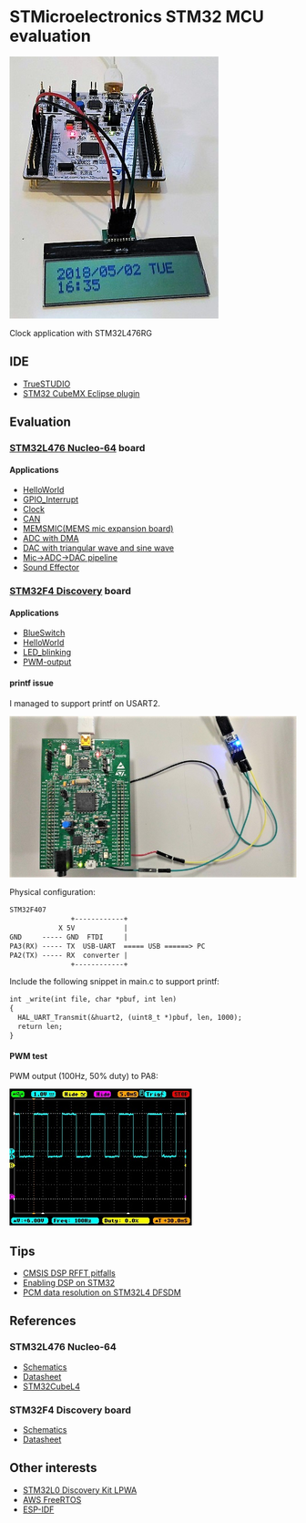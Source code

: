 # STMicroelectronics STM32 MCU evaluation

![Clock](./doc/NUCLEO-L476RG-Clock.jpg)

Clock application with STM32L476RG

## IDE

- [TrueSTUDIO](https://atollic.com/truestudio/)
- [STM32 CubeMX Eclipse plugin](http://www.st.com/en/development-tools/stsw-stm32095.html)

## Evaluation

### [STM32L476 Nucleo-64](http://www.st.com/en/evaluation-tools/nucleo-l476rg.html) board

#### Applications

- [HelloWorld](./STM32L476-Nucleo-64/HelloWorld)
- [GPIO_Interrupt](./STM32L476-Nucleo-64/GPIO_Interrupt)
- [Clock](./STM32L476-Nucleo-64/Clock/README.md)
- [CAN](./STM32L476-Nucleo-64/CAN/README.md)
- [MEMSMIC(MEMS mic expansion board)](./STM32L476-Nucleo-64/MEMSMIC/README.md)
- [ADC with DMA](./STM32L476-Nucleo-64/ADC/README.md)
- [DAC with triangular wave and sine wave](./STM32L476-Nucleo-64/DAC/README.md)
- [Mic->ADC->DAC pipeline](./STM32L476-Nucleo-64/Mic_ADC_DAC/README.md)
- [Sound Effector](./STM32L476-Nucleo-64/Sound_Effector)

### [STM32F4 Discovery](http://www.st.com/en/evaluation-tools/stm32f4discovery.html) board

#### Applications

- [BlueSwitch](./STM32F4-Discovery/BlueSwitch)
- [HelloWorld](./STM32F4-Discovery/HelloWorld)
- [LED_blinking](./STM32F4-Discovery/LED_blinking)
- [PWM-output](./STM32F4-Discovery/PWM-output)

#### printf issue

I managed to support printf on USART2.

![UART](./doc/STM32F4_Discovery_UART.jpg)

Physical configuration:

```
STM32F407
               +------------+
            X 5V            |
GND     ----- GND  FTDI     |
PA3(RX) ----- TX  USB-UART  ===== USB ======> PC
PA2(TX) ----- RX  converter |
               +------------+
```

Include the following snippet in main.c to support printf:

```
int _write(int file, char *pbuf, int len)
{
  HAL_UART_Transmit(&huart2, (uint8_t *)pbuf, len, 1000);
  return len;
}
```

#### PWM test

PWM output (100Hz, 50% duty) to PA8:

![waveform](./doc/PWM_waveform.jpg)

## Tips

- [CMSIS DSP RFFT pitfalls](./tips/CMSIS_DSP_RFFT.md)
- [Enabling DSP on STM32](./tips/ENABLE_DSP_AND_PRINTF.md)
- [PCM data resolution on STM32L4 DFSDM](./tips/RESOLUTION.md)

## References

### STM32L476 Nucleo-64

- [Schematics](http://www.st.com/resource/en/schematic_pack/nucleo_64pins_sch.zip)
- [Datasheet](http://www.st.com/resource/en/datasheet/stm32l476je.pdf)
- [STM32CubeL4](https://my.st.com/content/my_st_com/en/products/embedded-software/mcus-embedded-software/stm32-embedded-software/stm32cube-mcu-packages/stm32cubel4.license%3d1524847579867.html)

### STM32F4 Discovery board

- [Schematics](http://www.st.com/resource/en/schematic_pack/stm32f4discovery_sch.zip)
- [Datasheet](http://www.st.com/resource/en/datasheet/dm00037051.pdf)

## Other interests

- [STM32L0 Discovery Kit LPWA](http://www.st.com/en/evaluation-tools/b-l072z-lrwan1.html)
- [AWS FreeRTOS](https://aws.amazon.com/freertos/getting-started/)
- [ESP-IDF](https://esp-idf.readthedocs.io/en/v2.0/index.html)
